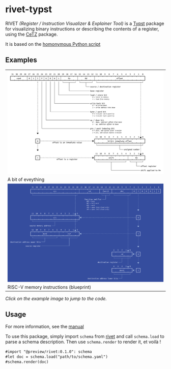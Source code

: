 # rivet-typst

RIVET _(Register / Instruction Visualizer & Explainer Tool)_ is a [Typst](https://typst.app) package for visualizing binary instructions or describing the contents of a register, using the [CeTZ](https://typst.app/universe/package/cetz) package.

It is based on the [homonymous Python script](https://git.kb28.ch/HEL/rivet/)

## Examples
<table>
  <tr>
    <td>
      <a href="./gallery/example1.typ">
        <img src="./gallery/example1.png" width="1000px">
      </a>
    </td>
  </tr>
  <tr>
    <td>A bit of eveything</td>
  </tr>
  <tr>
    <td>
      <a href="./gallery/example2.typ">
        <img src="./gallery/example2.png" width="1000px">
      </a>
    </td>
  </tr>
  <tr>
    <td>RISC-V memory instructions (blueprint)</td>
  </tr>
</table>

*Click on the example image to jump to the code.*

## Usage
For more information, see the [manual](manual.pdf)

To use this package, simply import `schema` from [rivet](https://typst.app/universe/package/rivet) and call `schema.load` to parse a schema description. Then use `schema.render` to render it, et voilà !
```typ
#import "@preview/rivet:0.1.0": schema
#let doc = schema.load("path/to/schema.yaml")
#schema.render(doc)
```
